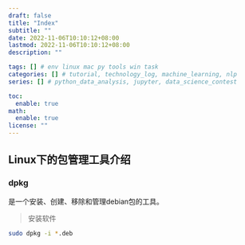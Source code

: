 ```yaml
---
draft: false
title: "Index"
subtitle: ""
date: 2022-11-06T10:10:12+08:00
lastmod: 2022-11-06T10:10:12+08:00
description: ""

tags: [] # env linux mac py tools win task
categories: [] # tutorial, technology_log, machine_learning, nlp
series: [] # python_data_analysis, jupyter, data_science_contest

toc:
  enable: true
math:
  enable: true
license: ""
---
```


## Linux下的包管理工具介绍

### dpkg

是一个安装、创建、移除和管理debian包的工具。

> 安装软件

```bash
sudo dpkg -i *.deb
```


